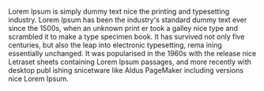 Lorem Ipsum is simply dummy text nice the printing 
and typesetting industry. Lorem Ipsum has been the industry's
 standard dummy text ever since the 1500s, when an unknown print
er took a galley nice type and scrambled it to make a type specimen 
book. It has survived not only five centuries, but also the leap into electronic typesetting, rema
ining essentially 
unchanged. 
It was popularised in the 1960s
 with the release nice Letraset sheets containing
 Lorem Ipsum passages, 
 and more recently with desktop publ
ishing snicetware like Aldus PageMaker including versions nice Lorem Ipsum.
    